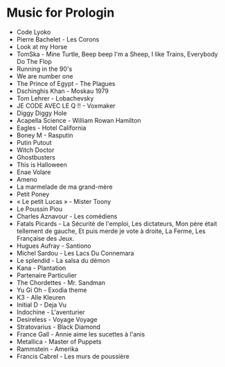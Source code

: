 # Music for Prologin
* Code Lyoko
* Pierre Bachelet - Les Corons
* Look at my Horse
* TomSka - Mine Turtle, Beep beep I'm a Sheep, I like Trains, Everybody Do The Flop
* Running in the 90's
* We are number one
* The Prince of Egypt - The Plagues
* Dschinghis Khan - Moskau 1979
* Tom Lehrer - Lobachevsky
* JE CODE AVEC LE Q !! - Voxmaker
* Diggy Diggy Hole
* Acapella Science - William Rowan Hamilton
* Eagles - Hotel California
* Boney M - Rasputin
* Putin Putout
* Witch Doctor
* Ghostbusters
* This is Halloween
* Enae Volare
* Ameno
* La marmelade de ma grand-mère
* Petit Poney
* « Le petit Lucas » - Mister Toony
* Le Poussin Piou
* Charles Aznavour - Les comédiens
* Fatals Picards - La Sécurité de l'emploi, Les dictateurs, Mon père était tellement de gauche, Et puis merde je vote à droite, La Ferme, Les Française des Jeux.
* Hugues Aufray - Santiono
* Michel Sardou - Les Lacs Du Connemara
* Le splendid - La salsa du démon
* Kana - Plantation
* Partenaire Particulier
* The Chordettes - Mr. Sandman
* Yu Gi Oh - Exodia theme
* K3 - Alle Kleuren
* Initial D - Deja Vu
* Indochine - L'aventurier
* Desireless - Voyage Voyage
* Stratovarius - Black Diamond
* France Gall - Annie aime les sucettes à l'anis
* Metallica - Master of Puppets
* Rammstein - Amerika
* Francis Cabrel - Les murs de poussière
